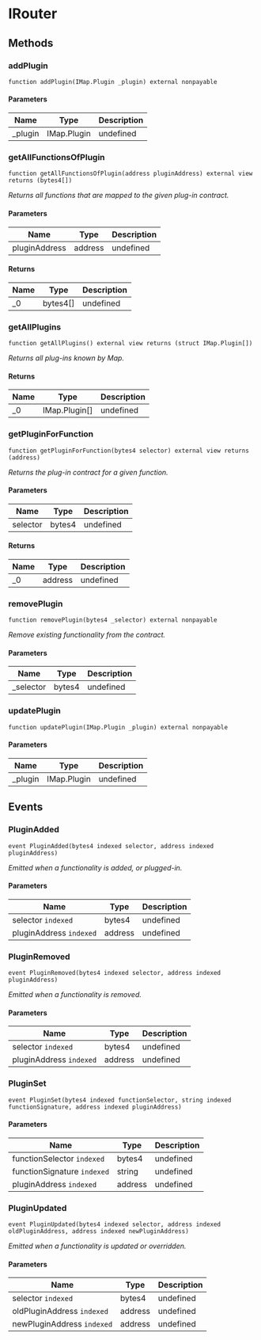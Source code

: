 # IRouter









## Methods

### addPlugin

```solidity
function addPlugin(IMap.Plugin _plugin) external nonpayable
```





#### Parameters

| Name | Type | Description |
|---|---|---|
| _plugin | IMap.Plugin | undefined |

### getAllFunctionsOfPlugin

```solidity
function getAllFunctionsOfPlugin(address pluginAddress) external view returns (bytes4[])
```



*Returns all functions that are mapped to the given plug-in contract.*

#### Parameters

| Name | Type | Description |
|---|---|---|
| pluginAddress | address | undefined |

#### Returns

| Name | Type | Description |
|---|---|---|
| _0 | bytes4[] | undefined |

### getAllPlugins

```solidity
function getAllPlugins() external view returns (struct IMap.Plugin[])
```



*Returns all plug-ins known by Map.*


#### Returns

| Name | Type | Description |
|---|---|---|
| _0 | IMap.Plugin[] | undefined |

### getPluginForFunction

```solidity
function getPluginForFunction(bytes4 selector) external view returns (address)
```



*Returns the plug-in contract for a given function.*

#### Parameters

| Name | Type | Description |
|---|---|---|
| selector | bytes4 | undefined |

#### Returns

| Name | Type | Description |
|---|---|---|
| _0 | address | undefined |

### removePlugin

```solidity
function removePlugin(bytes4 _selector) external nonpayable
```



*Remove existing functionality from the contract.*

#### Parameters

| Name | Type | Description |
|---|---|---|
| _selector | bytes4 | undefined |

### updatePlugin

```solidity
function updatePlugin(IMap.Plugin _plugin) external nonpayable
```





#### Parameters

| Name | Type | Description |
|---|---|---|
| _plugin | IMap.Plugin | undefined |



## Events

### PluginAdded

```solidity
event PluginAdded(bytes4 indexed selector, address indexed pluginAddress)
```



*Emitted when a functionality is added, or plugged-in.*

#### Parameters

| Name | Type | Description |
|---|---|---|
| selector `indexed` | bytes4 | undefined |
| pluginAddress `indexed` | address | undefined |

### PluginRemoved

```solidity
event PluginRemoved(bytes4 indexed selector, address indexed pluginAddress)
```



*Emitted when a functionality is removed.*

#### Parameters

| Name | Type | Description |
|---|---|---|
| selector `indexed` | bytes4 | undefined |
| pluginAddress `indexed` | address | undefined |

### PluginSet

```solidity
event PluginSet(bytes4 indexed functionSelector, string indexed functionSignature, address indexed pluginAddress)
```





#### Parameters

| Name | Type | Description |
|---|---|---|
| functionSelector `indexed` | bytes4 | undefined |
| functionSignature `indexed` | string | undefined |
| pluginAddress `indexed` | address | undefined |

### PluginUpdated

```solidity
event PluginUpdated(bytes4 indexed selector, address indexed oldPluginAddress, address indexed newPluginAddress)
```



*Emitted when a functionality is updated or overridden.*

#### Parameters

| Name | Type | Description |
|---|---|---|
| selector `indexed` | bytes4 | undefined |
| oldPluginAddress `indexed` | address | undefined |
| newPluginAddress `indexed` | address | undefined |



